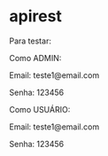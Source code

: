 # apirest

Para testar:

Como ADMIN:
<p>Email: teste1@email.com</p>
<p>Senha: 123456</p>



Como USUÁRIO:
<p>Email: teste1@email.com</p>
<p>Senha: 123456</p>
